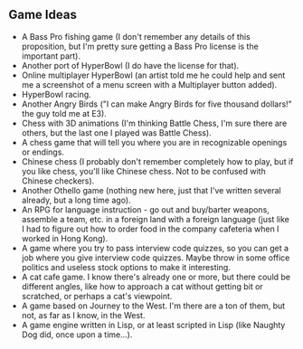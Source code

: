 ## Game Ideas

- A Bass Pro fishing game (I don't remember any details of this proposition, but I'm pretty sure getting a Bass Pro license is the important part).
- Another port of HyperBowl (I do have the license for that).
- Online multiplayer HyperBowl (an artist told me he could help and sent me a screenshot of a menu screen with a Multiplayer button added).
- HyperBowl racing.
- Another Angry Birds ("I can make Angry Birds for five thousand dollars!" the guy told me at E3).
- Chess with 3D animations (I'm thinking Battle Chess, I'm sure there are others, but the last one I played was Battle Chess).
- A chess game that will tell you where you are in recognizable openings or endings.
- Chinese chess (I probably don't remember completely how to play, but if you like chess, you'll like Chinese chess. Not to be confused with Chinese checkers).
- Another Othello game (nothing new here, just that I've written several already, but a long time ago).
- An RPG for language instruction - go out and buy/barter weapons, assemble a team, etc. in a foreign land with a foreign language (just like I had to figure out how to order food in the company cafeteria when I worked in Hong Kong).
- A game where you try to pass interview code quizzes, so you can get a job where you give interview code quizzes. Maybe throw in some office politics and useless stock options to make it interesting.
- A cat cafe game. I know there's already one or more, but there could be different angles, like how to approach a cat without getting bit or scratched, or perhaps a cat's viewpoint.
- A game based on Journey to the West. I'm there are a ton of them, but not, as far as I know, in the West.
- A game engine written in Lisp, or at least scripted in Lisp (like Naughty Dog did, once upon a time...).

